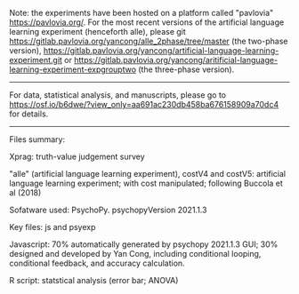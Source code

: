 Note: the experiments have been hosted on a platform called "pavlovia" https://pavlovia.org/. 
For the most recent versions of the artificial language learning experiment (henceforth alle), please git https://gitlab.pavlovia.org/yancong/alle_2phase/tree/master (the two-phase version), https://gitlab.pavlovia.org/yancong/artificial-language-learning-experiment.git or https://gitlab.pavlovia.org/yancong/aritificial-language-learning-experiment-expgrouptwo (the three-phase version).

-------------------------------------------------------
For data, statistical analysis, and manuscripts, please go to https://osf.io/b6dwe/?view_only=aa691ac230db458ba676158909a70dc4 for details.

-------------------------------------------------------
Files summary:

Xprag: truth-value judgement survey

"alle" (artificial language learning experiment), costV4 and costV5: artificial language learning experiment; with cost manipulated; following Buccola et al (2018)

Sofatware used: PsychoPy. psychopyVersion 2021.1.3

Key files: js and psyexp

Javascript: 70% automatically generated by psychopy 2021.1.3 GUI; 30% designed and developed by Yan Cong, including conditional looping, conditional feedback, and accuracy calculation. 

R script: statstical analysis (error bar; ANOVA)
